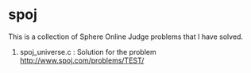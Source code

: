 # spoj

This is a collection of Sphere Online Judge problems that I have solved.

1. spoj_universe.c : Solution for the problem http://www.spoj.com/problems/TEST/
